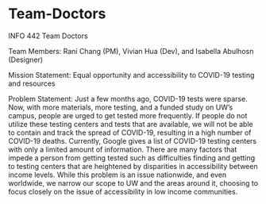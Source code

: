 # Team-Doctors
INFO 442 Team Doctors

Team Members: Rani Chang (PM), Vivian Hua (Dev), and Isabella Abulhosn (Designer)

Mission Statement: Equal opportunity and accessibility to COVID-19 testing and resources

Problem Statement: Just a few months ago, COVID-19 tests were sparse. Now, with more materials, more testing, and a funded study on UW’s campus, people are urged to get tested more frequently. If people do not utilize these testing centers and tests that are available, we will not be able to contain and track the spread of COVID-19, resulting in a high number of COVID-19 deaths. Currently, Google gives a list of COVID-19 testing centers with only a limited amount of information. There are many factors that impede a person from getting tested such as difficulties finding and getting to testing centers that are heightened by disparities in accessibility between income levels. While this problem is an issue nationwide, and even worldwide, we narrow our scope to UW and the areas around it, choosing to focus closely on the issue of accessibility in low income communities. 
